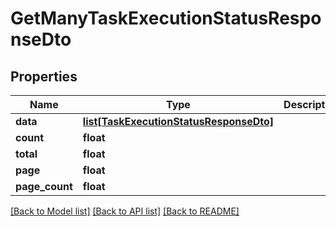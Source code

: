# GetManyTaskExecutionStatusResponseDto

## Properties
Name | Type | Description | Notes
------------ | ------------- | ------------- | -------------
**data** | [**list[TaskExecutionStatusResponseDto]**](TaskExecutionStatusResponseDto.md) |  | 
**count** | **float** |  | 
**total** | **float** |  | 
**page** | **float** |  | 
**page_count** | **float** |  | 

[[Back to Model list]](../README.md#documentation-for-models) [[Back to API list]](../README.md#documentation-for-api-endpoints) [[Back to README]](../README.md)

